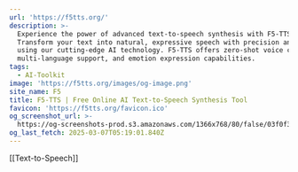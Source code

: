 ```yaml
---
url: 'https://f5tts.org/'
description: >-
  Experience the power of advanced text-to-speech synthesis with F5-TTS.
  Transform your text into natural, expressive speech with precision and ease
  using our cutting-edge AI technology. F5-TTS offers zero-shot voice cloning,
  multi-language support, and emotion expression capabilities.
tags:
  - AI-Toolkit
image: 'https://f5tts.org/images/og-image.png'
site_name: F5
title: F5-TTS | Free Online AI Text-to-Speech Synthesis Tool
favicon: 'https://f5tts.org/favicon.ico'
og_screenshot_url: >-
  https://og-screenshots-prod.s3.amazonaws.com/1366x768/80/false/03f0f364a8b9acc81b0620e4e8f4934480def2f56953c486186d90090397aa24.jpeg
og_last_fetch: 2025-03-07T05:19:01.840Z
---
```

[[Text-to-Speech]]

